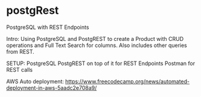 # postgRest
PostgreSQL with REST Endpoints

Intro:
    Using PostgreSQL and PostgREST to create a Product with CRUD operations and Full Text Search for columns. Also includes other queries from REST.


SETUP:
    PostgreSQL
    PostgREST on top of it for REST Endpoints
    Postman for REST calls

AWS Auto deployment: 
https://www.freecodecamp.org/news/automated-deployment-in-aws-5aadc2e708a9/
